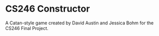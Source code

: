# CS246 Constructor

A Catan-style game created by David Austin and Jessica Bohm for the CS246 Final Project.

